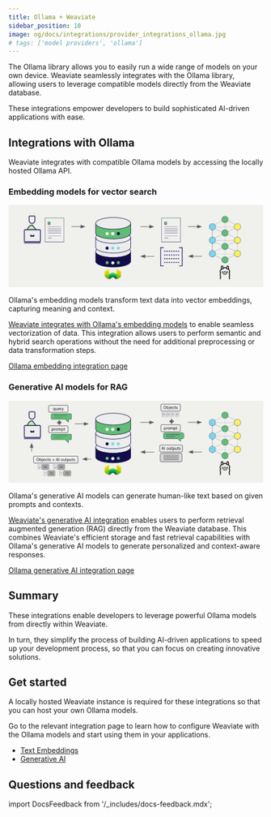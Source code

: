 ```yaml
---
title: Ollama + Weaviate
sidebar_position: 10
image: og/docs/integrations/provider_integrations_ollama.jpg
# tags: ['model providers', 'ollama']
---
```


<!-- Note: for images, use https://docs.google.com/presentation/d/15opIcJuaIjEEcs_1Zm8B6pccox2p7_MHSjCnRv4dPfU/edit?usp=sharing -->

The Ollama library allows you to easily run a wide range of models on your own device. Weaviate seamlessly integrates with the Ollama library, allowing users to leverage compatible models directly from the Weaviate database.

These integrations empower developers to build sophisticated AI-driven applications with ease.

## Integrations with Ollama

Weaviate integrates with compatible Ollama models by accessing the locally hosted Ollama API.

### Embedding models for vector search

![Embedding integration illustration](../_includes/integration_ollama_embedding.png)

Ollama's embedding models transform text data into vector embeddings, capturing meaning and context.

[Weaviate integrates with Ollama's embedding models](./embeddings.md) to enable seamless vectorization of data. This integration allows users to perform semantic and hybrid search operations without the need for additional preprocessing or data transformation steps.

[Ollama embedding integration page](./embeddings.md)

### Generative AI models for RAG

![Single prompt RAG integration generates individual outputs per search result](../_includes/integration_ollama_rag_single.png)

Ollama's generative AI models can generate human-like text based on given prompts and contexts.

[Weaviate's generative AI integration](./generative.md) enables users to perform retrieval augmented generation (RAG) directly from the Weaviate database. This combines Weaviate's efficient storage and fast retrieval capabilities with Ollama's generative AI models to generate personalized and context-aware responses.

[Ollama generative AI integration page](./generative.md)

## Summary

These integrations enable developers to leverage powerful Ollama models from directly within Weaviate.

In turn, they simplify the process of building AI-driven applications to speed up your development process, so that you can focus on creating innovative solutions.

## Get started

A locally hosted Weaviate instance is required for these integrations so that you can host your own Ollama models.

Go to the relevant integration page to learn how to configure Weaviate with the Ollama models and start using them in your applications.

- [Text Embeddings](./embeddings.md)
- [Generative AI](./generative.md)

## Questions and feedback

import DocsFeedback from '/_includes/docs-feedback.mdx';

<DocsFeedback/>
